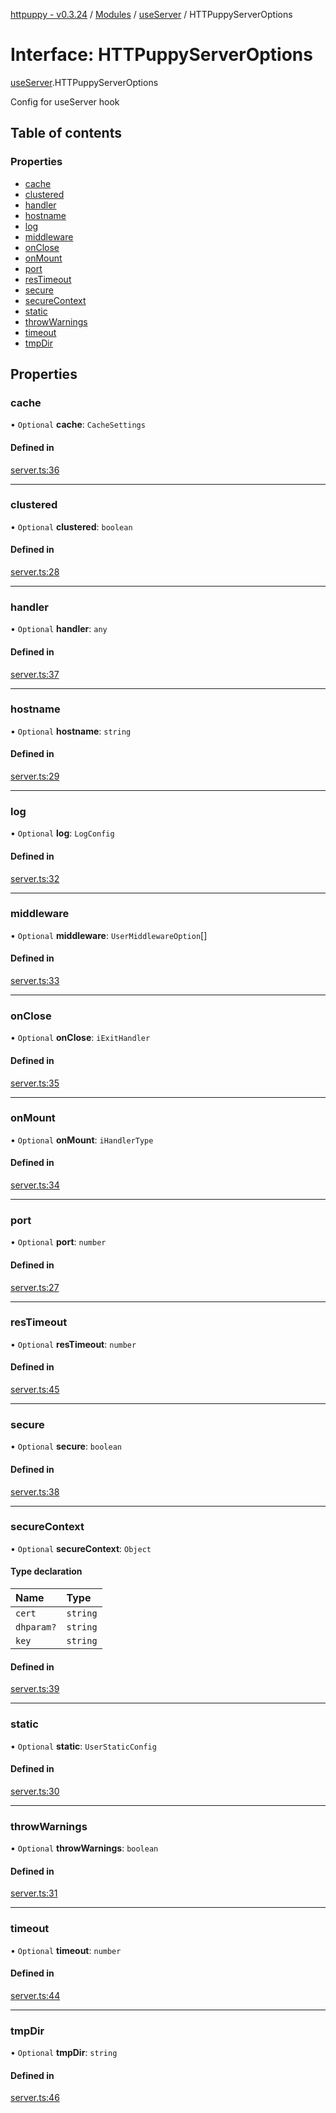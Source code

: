 [httpuppy - v0.3.24](../README.md) / [Modules](../modules.md) / [useServer](../modules/useServer.md) / HTTPuppyServerOptions

# Interface: HTTPuppyServerOptions

[useServer](../modules/useServer.md).HTTPuppyServerOptions

Config for useServer hook

## Table of contents

### Properties

- [cache](useServer.HTTPuppyServerOptions.md#cache)
- [clustered](useServer.HTTPuppyServerOptions.md#clustered)
- [handler](useServer.HTTPuppyServerOptions.md#handler)
- [hostname](useServer.HTTPuppyServerOptions.md#hostname)
- [log](useServer.HTTPuppyServerOptions.md#log)
- [middleware](useServer.HTTPuppyServerOptions.md#middleware)
- [onClose](useServer.HTTPuppyServerOptions.md#onclose)
- [onMount](useServer.HTTPuppyServerOptions.md#onmount)
- [port](useServer.HTTPuppyServerOptions.md#port)
- [resTimeout](useServer.HTTPuppyServerOptions.md#restimeout)
- [secure](useServer.HTTPuppyServerOptions.md#secure)
- [secureContext](useServer.HTTPuppyServerOptions.md#securecontext)
- [static](useServer.HTTPuppyServerOptions.md#static)
- [throwWarnings](useServer.HTTPuppyServerOptions.md#throwwarnings)
- [timeout](useServer.HTTPuppyServerOptions.md#timeout)
- [tmpDir](useServer.HTTPuppyServerOptions.md#tmpdir)

## Properties

### cache

• `Optional` **cache**: `CacheSettings`

#### Defined in

[server.ts:36](https://github.com/abschill/httpuppy/blob/cc240f3/src/server.ts#L36)

___

### clustered

• `Optional` **clustered**: `boolean`

#### Defined in

[server.ts:28](https://github.com/abschill/httpuppy/blob/cc240f3/src/server.ts#L28)

___

### handler

• `Optional` **handler**: `any`

#### Defined in

[server.ts:37](https://github.com/abschill/httpuppy/blob/cc240f3/src/server.ts#L37)

___

### hostname

• `Optional` **hostname**: `string`

#### Defined in

[server.ts:29](https://github.com/abschill/httpuppy/blob/cc240f3/src/server.ts#L29)

___

### log

• `Optional` **log**: `LogConfig`

#### Defined in

[server.ts:32](https://github.com/abschill/httpuppy/blob/cc240f3/src/server.ts#L32)

___

### middleware

• `Optional` **middleware**: `UserMiddlewareOption`[]

#### Defined in

[server.ts:33](https://github.com/abschill/httpuppy/blob/cc240f3/src/server.ts#L33)

___

### onClose

• `Optional` **onClose**: `iExitHandler`

#### Defined in

[server.ts:35](https://github.com/abschill/httpuppy/blob/cc240f3/src/server.ts#L35)

___

### onMount

• `Optional` **onMount**: `iHandlerType`

#### Defined in

[server.ts:34](https://github.com/abschill/httpuppy/blob/cc240f3/src/server.ts#L34)

___

### port

• `Optional` **port**: `number`

#### Defined in

[server.ts:27](https://github.com/abschill/httpuppy/blob/cc240f3/src/server.ts#L27)

___

### resTimeout

• `Optional` **resTimeout**: `number`

#### Defined in

[server.ts:45](https://github.com/abschill/httpuppy/blob/cc240f3/src/server.ts#L45)

___

### secure

• `Optional` **secure**: `boolean`

#### Defined in

[server.ts:38](https://github.com/abschill/httpuppy/blob/cc240f3/src/server.ts#L38)

___

### secureContext

• `Optional` **secureContext**: `Object`

#### Type declaration

| Name | Type |
| :------ | :------ |
| `cert` | `string` |
| `dhparam?` | `string` |
| `key` | `string` |

#### Defined in

[server.ts:39](https://github.com/abschill/httpuppy/blob/cc240f3/src/server.ts#L39)

___

### static

• `Optional` **static**: `UserStaticConfig`

#### Defined in

[server.ts:30](https://github.com/abschill/httpuppy/blob/cc240f3/src/server.ts#L30)

___

### throwWarnings

• `Optional` **throwWarnings**: `boolean`

#### Defined in

[server.ts:31](https://github.com/abschill/httpuppy/blob/cc240f3/src/server.ts#L31)

___

### timeout

• `Optional` **timeout**: `number`

#### Defined in

[server.ts:44](https://github.com/abschill/httpuppy/blob/cc240f3/src/server.ts#L44)

___

### tmpDir

• `Optional` **tmpDir**: `string`

#### Defined in

[server.ts:46](https://github.com/abschill/httpuppy/blob/cc240f3/src/server.ts#L46)
